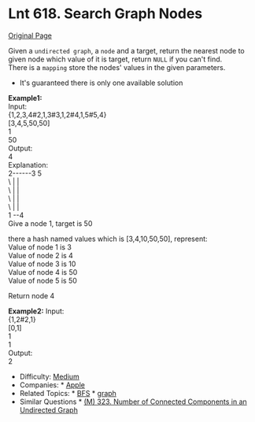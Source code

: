 # Lnt 618. Search Graph Nodes     
[Original Page](https://www.lintcode.com/problem/search-graph-nodes/description)   

Given a `undirected graph`, a `node` and a target, return the nearest node to given node which value of it is target, return `NULL` if you can't find.  
There is a `mapping` store the nodes' values in the given parameters.

* It's guaranteed there is only one available solution


**Example1:**  
Input:  
{1,2,3,4#2,1,3#3,1,2#4,1,5#5,4}    
[3,4,5,50,50]  
1  
50  
Output:  
4  
Explanation:  
2------3  5  
 \     |  |   
  \    |  |  
   \   |  |  
    \  |  |  
      1 --4  
Give a node 1, target is 50  

there a hash named values which is [3,4,10,50,50], represent:  
Value of node 1 is 3  
Value of node 2 is 4  
Value of node 3 is 10  
Value of node 4 is 50  
Value of node 5 is 50  

Return node 4  


**Example2:** 
Input:  
{1,2#2,1}  
[0,1]  
1  
1  
Output:  
2   


* Difficulty: [Medium](https://leetcode.com/problemset/all/?difficulty=Midium)
* Companies: * [Apple](https://leetcode.com/company/apple/)
* Related Topics: * [BFS](https://leetcode.com/tag/breadth-first-search/) * [graph](https://leetcode.com/tag/graph/)
* Similar Questions * [(M) 323. Number of Connected Components in an Undirected Graph](https://leetcode.com/problems/number-of-connected-components-in-an-undirected-graph/)
